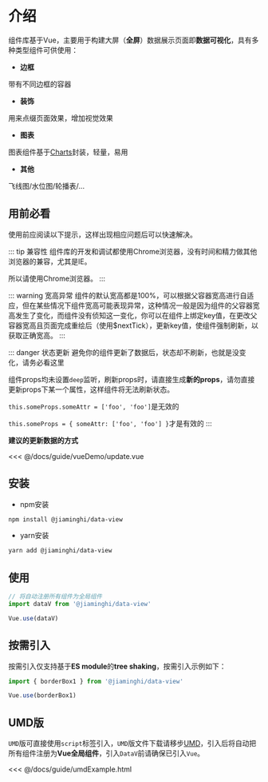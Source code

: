 # 介绍

组件库基于Vue<react-page-btn />，主要用于构建大屏（**全屏**）数据展示页面即**数据可视化**，具有多种类型组件可供使用：

* **边框**

带有不同边框的容器

* **装饰**

用来点缀页面效果，增加视觉效果

* **图表**

图表组件基于[Charts](http://charts.jiaminghi.com)封装，轻量，易用

* **其他**

飞线图/水位图/轮播表/...

## 用前必看

使用前应阅读以下提示，这样出现相应问题后可以快速解决。

::: tip 兼容性
组件库的开发和调试都使用Chrome浏览器，没有时间和精力做其他浏览器的兼容，尤其是IE。

所以请使用Chrome浏览器。
:::

::: warning 宽高异常
组件的默认宽高都是100%，可以根据父容器宽高进行自适应，但在某些情况下组件宽高可能表现异常，这种情况一般是因为组件的父容器宽高发生了变化，而组件没有侦知这一变化，你可以在组件上绑定key值，在更改父容器宽高且页面完成重绘后（使用$nextTick），更新key值，使组件强制刷新，以获取正确宽高。
:::

::: danger 状态更新
避免你的组件更新了数据后，状态却不刷新，也就是没变化，请务必看这里

组件props均未设置`deep`监听，刷新props时，请直接生成**新的props**，请勿直接更新props下某一个属性，这样组件将无法刷新状态。

`this.someProps.someAttr = ['foo', 'foo']`是无效的

`this.someProps = { someAttr: ['foo', 'foo'] }`才是有效的
:::

**建议的更新数据的方式**

<fold-box title="点击以展示/隐藏示例">
<<< @/docs/guide/vueDemo/update.vue
</fold-box>

## 安装

* npm安装

```sh
npm install @jiaminghi/data-view
```

* yarn安装
```sh
yarn add @jiaminghi/data-view
```

## 使用

```js
// 将自动注册所有组件为全局组件
import dataV from '@jiaminghi/data-view'

Vue.use(dataV)
```

## 按需引入

按需引入仅支持基于**ES module**的**tree shaking**，按需引入示例如下：

```js
import { borderBox1 } from '@jiaminghi/data-view'

Vue.use(borderBox1)
```

## UMD版

`UMD`版可直接使用`script`标签引入，`UMD`版文件下载请移步[UMD](https://github.com/jiaming743/DataV/tree/master/dist)，引入后将自动把所有组件注册为**Vue全局组件**，引入`DataV`前请确保已引入`Vue`。

<fold-box title="点击以展示/隐藏UMD版使用示例">
<<< @/docs/guide/umdExample.html
</fold-box>
